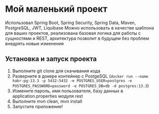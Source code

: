 # Мой маленький проект
Использовал Spring Boot, Spring Security, Spring Data, Maven, PostgreSQL, JWT, Liquibase
Можно использовать в качестве шаблона для ваших проектов, реализована базовая логика для работы с сущностями и REST, архитектура позволит в будущем без проблем внедрять новые изменения

## Установка и запуск проекта
1. Выполните git clone для скачивания кода
2. Разверните в докере контейнер с PostgeSQL (```docker run --name habr-pg-13.3 -p 5432:5432 -e POSTGRES_USER=postgres -e POSTGRES_PASSWORD=password -e POSTGRES_DB=db -d postgres:13.3```)
5. Измените пароль, имя пользователя, базу данных в application.properties модуля rest
6. Выполните mvn clean, mvn install
7. Запустите приложение!
